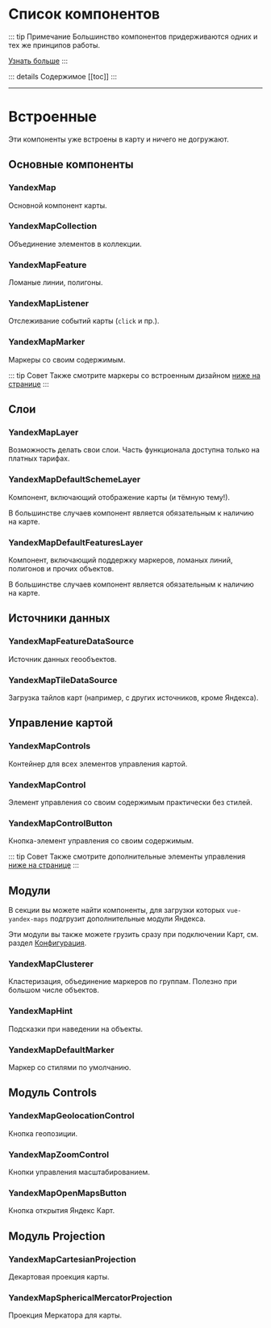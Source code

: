 # Список компонентов

::: tip Примечание
Большинство компонентов придерживаются одних и тех же принципов работы.

[Узнать больше](/components/)
:::

::: details Содержимое
[[toc]]
:::

----

# Встроенные
Эти компоненты уже встроены в карту и ничего не догружают.

## Основные компоненты

### YandexMap
Основной компонент карты.

### YandexMapCollection
Объединение элементов в коллекции.

### YandexMapFeature
Ломаные линии, полигоны.

### YandexMapListener
Отслеживание событий карты (`click` и пр.).

### YandexMapMarker
Маркеры со своим содержимым.

::: tip Совет
Также смотрите маркеры со встроенным дизайном [ниже на странице](#yandexmapdefaultmarker)
:::

## Слои
### YandexMapLayer
Возможность делать свои слои. Часть функционала доступна только на платных тарифах.

### YandexMapDefaultSchemeLayer
Компонент, включающий отображение карты (и тёмную тему!).

В большинстве случаев компонент является обязательным к наличию на карте.

### YandexMapDefaultFeaturesLayer
Компонент, включающий поддержку маркеров, ломаных линий, полигонов и прочих объектов.

В большинстве случаев компонент является обязательным к наличию на карте.

## Источники данных

### YandexMapFeatureDataSource
Источник данных геообъектов.

### YandexMapTileDataSource
Загрузка тайлов карт (например, с других источников, кроме Яндекса).

## Управление картой

### YandexMapControls
Контейнер для всех элементов управления картой.

### YandexMapControl
Элемент управления со своим содержимым практически без стилей.

### YandexMapControlButton
Кнопка-элемент управления со своим содержимым.

::: tip Совет
Также смотрите дополнительные элементы управления [ниже на странице](#модуль-controls)
:::

## Модули
В секции вы можете найти компоненты, для загрузки которых `vue-yandex-maps` подгрузит дополнительные модули Яндекса.

Эти модули вы также можете грузить сразу при подключении Карт, см. раздел [Конфигурация](/guide/configuration).

### YandexMapClusterer
Кластеризация, объединение маркеров по группам. Полезно при большом числе объектов.

### YandexMapHint
Подсказки при наведении на объекты.

### YandexMapDefaultMarker
Маркер со стилями по умолчанию.

## Модуль Controls

### YandexMapGeolocationControl
Кнопка геопозиции.

### YandexMapZoomControl
Кнопки управления масштабированием.

### YandexMapOpenMapsButton
Кнопка открытия Яндекс Карт.

## Модуль Projection

### YandexMapCartesianProjection
Декартовая проекция карты.

### YandexMapSphericalMercatorProjection
Проекция Меркатора для карты.
